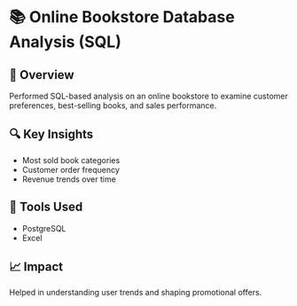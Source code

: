 # 📚 Online Bookstore Database Analysis (SQL)

## 📌 Overview
Performed SQL-based analysis on an online bookstore to examine customer preferences, best-selling books, and sales performance.

## 🔍 Key Insights
- Most sold book categories
- Customer order frequency
- Revenue trends over time

## 🧰 Tools Used
- PostgreSQL
- Excel

## 📈 Impact
Helped in understanding user trends and shaping promotional offers.

